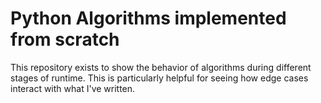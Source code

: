 # Python Algorithms implemented from scratch
This repository exists to show the behavior of algorithms during different stages of runtime. This is particularly helpful for seeing how edge cases interact with what I've written.
